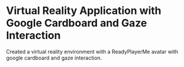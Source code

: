 # Virtual Reality Application with Google Cardboard and Gaze Interaction
 Created a virtual reality environment with a ReadyPlayerMe avatar with google cardboard and gaze interaction.
